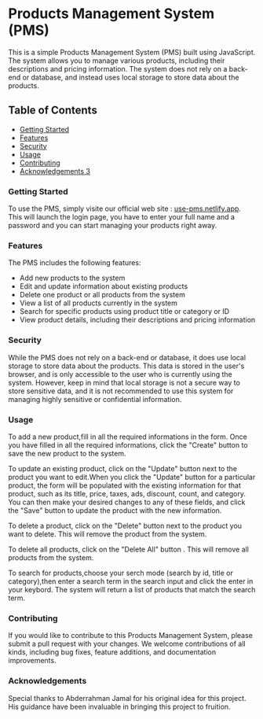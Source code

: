 <h1>Products Management System (PMS)</h1>
This is a simple Products Management System (PMS) built using JavaScript. The system allows you to manage various products, including their descriptions and pricing information. The system does not rely on a back-end or database, and instead uses local storage to store data about the products.

<h2>Table of Contents</h2>

<ul>
  <li><a href="#section-1">Getting Started</a></li>
  <li><a href="#section-2">Features</a></li>
  <li><a href="#section-3">Security</a></li>
  <li><a href="#section-4">Usage</a></li>
  <li><a href="#section-5">Contributing</a></li>
  <li><a href="#section-6">Acknowledgements 3</a></li>
</ul>

<h3 id="section-1">Getting Started</h3>
To use the PMS, simply visite our official web site : <a href="https://use-pms.netlify.app">use-pms.netlify.app</a>. This will launch the login page, you have to enter your full name and a password and you can start managing your products right away.

<h3 id="section-2">Features</h3>
The PMS includes the following features:

<ul>
<li>Add new products to the system</li>
<li>Edit and update information about existing products</li>
<li>Delete one product or all products from the system</li>
<li>View a list of all products currently in the system</li>
<li>Search for specific products using product title or category or ID</li>
<li>View product details, including their descriptions and pricing information</li>
</ul>

<h3 id="section-3">Security</h3>
While the PMS does not rely on a back-end or database, it does use local storage to store data about the products. This data is stored in the user's browser, and is only accessible to the user who is currently using the system. However, keep in mind that local storage is not a secure way to store sensitive data, and it is not recommended to use this system for managing highly sensitive or confidential information.

<h3 id="section-4">Usage</h3>
To add a new product,fill in all the required informations in the form. Once you have filled in all the required informations, click the "Create" button to save the new product to the system.

To update an existing product, click on the "Update" button next to the product you want to edit.When you click the "Update" button for a particular product, the form will be populated with the existing information for that product, such as its title, price, taxes, ads, discount, count, and category. You can then make your desired changes to any of these fields, and click the "Save" button to update the product with the new information.

To delete a product, click on the "Delete" button next to the product you want to delete. This will remove the product from the system.

To delete all products, click on the "Delete All" button . This will remove all products from the system.

To search for products,choose your serch mode (search by id, title or category),then enter a search term in the search input and click the enter in your keybord. The system will return a list of products that match the search term.

<h3 id="section-5">Contributing</h3>
If you would like to contribute to this Products Management System, please submit a pull request with your changes. We welcome contributions of all kinds, including bug fixes, feature additions, and documentation improvements.

<h3 id="section-6">Acknowledgements</h3>
Special thanks to Abderrahman Jamal for his original idea for this project. His guidance have been invaluable in bringing this project to fruition.
